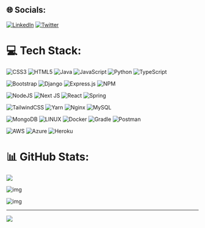 <!-- # 💫 About Me:

🔭 I’m currently working on `<br>`
👯 I’m looking to collaborate on `<br>`
🤝 I’m looking for help with `<br>`
🌱 I’m currently learning `<br>`
💬 Ask me about `<br>`
⚡ Fun fact -->

## 🌐 Socials:

[![LinkedIn](https://img.shields.io/badge/LinkedIn-%230077B5.svg?logo=linkedin&logoColor=white)](https://www.linkedin.com/in/vivek-wadile-4313a7195) [![Twitter](https://img.shields.io/badge/Twitter-%231DA1F2.svg?logo=Twitter&logoColor=white)](https://twitter.com/VivekWadile25)

# 💻 Tech Stack:

![CSS3](https://img.shields.io/badge/css3-%231572B6.svg?style=flat&logo=css3&logoColor=white) ![HTML5](https://img.shields.io/badge/html5-%23E34F26.svg?style=flat&logo=html5&logoColor=white) ![Java](https://img.shields.io/badge/java-%23ED8B00.svg?style=flat&logo=java&logoColor=white) ![JavaScript](https://img.shields.io/badge/javascript-%23323330.svg?style=flat&logo=javascript&logoColor=%23F7DF1E) ![Python](https://img.shields.io/badge/python-3670A0?style=flat&logo=python&logoColor=ffdd54) ![TypeScript](https://img.shields.io/badge/typescript-%23007ACC.svg?style=flat&logo=typescript&logoColor=white)

![Bootstrap](https://img.shields.io/badge/bootstrap-%23563D7C.svg?style=flat&logo=bootstrap&logoColor=white) ![Django](https://img.shields.io/badge/django-%23092E20.svg?style=flat&logo=django&logoColor=white) ![Express.js](https://img.shields.io/badge/express.js-%23404d59.svg?style=flat&logo=express&logoColor=%2361DAFB) ![NPM](https://img.shields.io/badge/NPM-%23000000.svg?style=flat&logo=npm&logoColor=white)

 ![NodeJS](https://img.shields.io/badge/node.js-6DA55F?style=flat&logo=node.js&logoColor=white) ![Next JS](https://img.shields.io/badge/Next-black?style=flat&logo=next.js&logoColor=white) ![React](https://img.shields.io/badge/react-%2320232a.svg?style=flat&logo=react&logoColor=%2361DAFB) ![Spring](https://img.shields.io/badge/spring-%236DB33F.svg?style=flat&logo=spring&logoColor=white)

![TailwindCSS](https://img.shields.io/badge/tailwindcss-%2338B2AC.svg?style=flat&logo=tailwind-css&logoColor=white) ![Yarn](https://img.shields.io/badge/yarn-%232C8EBB.svg?style=flat&logo=yarn&logoColor=white) ![Nginx](https://img.shields.io/badge/nginx-%23009639.svg?style=flat&logo=nginx&logoColor=white) ![MySQL](https://img.shields.io/badge/mysql-%2300f.svg?style=flat&logo=mysql&logoColor=white)

![MongoDB](https://img.shields.io/badge/MongoDB-%234ea94b.svg?style=flat&logo=mongodb&logoColor=white) ![LINUX](https://img.shields.io/badge/Linux-FCC624?style=flat&logo=linux&logoColor=black) ![Docker](https://img.shields.io/badge/docker-%230db7ed.svg?style=flat&logo=docker&logoColor=white) ![Gradle](https://img.shields.io/badge/Gradle-02303A.svg?style=flat&logo=Gradle&logoColor=white) ![Postman](https://img.shields.io/badge/Postman-FF6C37?style=flat&logo=postman&logoColor=white)

![AWS](https://img.shields.io/badge/AWS-%23FF9900.svg?style=flat&logo=amazon-aws&logoColor=white) ![Azure](https://img.shields.io/badge/azure-%230072C6.svg?style=flat&logo=azure-devops&logoColor=white) ![Heroku](https://img.shields.io/badge/heroku-%23430098.svg?style=flat&logo=heroku&logoColor=white)

# 📊 GitHub Stats:

![](https://github-readme-stats.vercel.app/api?username=Vk-Wdl-25&theme=gruvbox&hide_border=false&include_all_commits=false&count_private=false)

![img](https://github-readme-streak-stats.herokuapp.com/?user=Vk-Wdl-25&theme=gruvbox&hide_border=false)

![img](https://github-readme-stats.vercel.app/api/top-langs/?username=Vk-Wdl-25&theme=gruvbox&hide_border=false&include_all_commits=false&count_private=false&layout=compact)

<!-- ## 🏆 GitHub Trophies

![img](https://github-profile-trophy.vercel.app/?username=Vk-Wdl-25&theme=radical&no-frame=false&no-bg=true&margin-w=4) -->

<!-- ### ✍️ Random Dev Quote

![](https://quotes-github-readme.vercel.app/api?type=horizontal&theme=dark) -->

---

[![](https://visitcount.itsvg.in/api?id=Vk-Wdl-25&icon=0&color=0)](https://visitcount.itsvg.in)

<!-- Proudly created with GPRM ( https://gprm.itsvg.in ) -->
